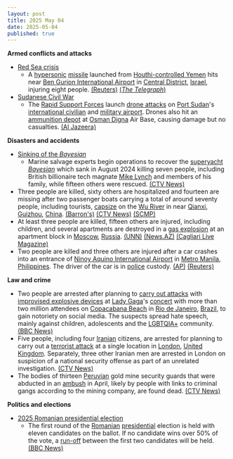 ```yaml
---
layout: post
title: 2025 May 04
date: 2025-05-04
published: true
---
```



**Armed conflicts and attacks**

* [Red Sea crisis](https://en.wikipedia.org/wiki/Red_Sea_crisis "Red Sea crisis")
  + A [hypersonic](https://en.wikipedia.org/wiki/Hypersonic_weapon "Hypersonic weapon") [missile](https://en.wikipedia.org/wiki/Missile "Missile") launched from [Houthi-controlled Yemen](https://en.wikipedia.org/wiki/Houthi-controlled_territory_of_Yemen "Houthi-controlled territory of Yemen") hits near [Ben Gurion International Airport](https://en.wikipedia.org/wiki/Ben_Gurion_International_Airport "Ben Gurion International Airport") in [Central District](https://en.wikipedia.org/wiki/Central_District_%28Israel%29 "Central District (Israel)"), [Israel](https://en.wikipedia.org/wiki/Israel "Israel"), injuring eight people. [(Reuters)](https://www.reuters.com/world/middle-east/israeli-military-says-working-intercepting-missile-launched-yemen-2025-05-04/) [(*The Telegraph*)](https://www.telegraph.co.uk/world-news/2025/05/04/houthi-missile-strikes-israel-main-airport/)
* [Sudanese Civil War](https://en.wikipedia.org/wiki/Sudanese_civil_war_%282023%E2%80%93present%29 "Sudanese civil war (2023–present)")
  + The [Rapid Support Forces](https://en.wikipedia.org/wiki/Rapid_Support_Forces "Rapid Support Forces") launch [drone attacks](https://en.wikipedia.org/wiki/Drone_warfare "Drone warfare") on [Port Sudan](https://en.wikipedia.org/wiki/Port_Sudan "Port Sudan")'s [international civilian](https://en.wikipedia.org/wiki/Port_Sudan_New_International_Airport "Port Sudan New International Airport") and [military airport](https://en.wikipedia.org/wiki/Port_Sudan_Military_Airport "Port Sudan Military Airport"). Drones also hit an [ammunition depot](https://en.wikipedia.org/wiki/Ammunition_depot "Ammunition depot") at [Osman Digna](https://en.wikipedia.org/wiki/Osman_Digna "Osman Digna") Air Base, causing damage but no casualties. [(Al Jazeera)](https://www.aljazeera.com/news/2025/5/4/sudans-rsf-carries-out-drone-attack-near-port-sudan-airport-army)

**Disasters and accidents**

* [Sinking of the *Bayesian*](https://en.wikipedia.org/wiki/Bayesian_%28yacht%29#Sinking_and_aftermath "Bayesian (yacht)")
  + Marine salvage experts begin operations to recover the [superyacht](https://en.wikipedia.org/wiki/Superyacht "Superyacht") [*Bayesian*](https://en.wikipedia.org/wiki/Bayesian_%28yacht%29 "Bayesian (yacht)") which sank in August 2024 killing seven people, including British billionaire tech magnate [Mike Lynch](https://en.wikipedia.org/wiki/Mike_Lynch_%28businessman%29 "Mike Lynch (businessman)") and members of his family, while fifteen others were rescued. [(CTV News)](https://www.ctvnews.ca/world/article/experts-start-complex-recovery-of-a-superyacht-that-sank-off-sicily-killing-7/)
* Three people are killed, sixty others are hospitalized and fourteen are missing after two passenger boats carrying a total of around seventy people, including tourists, [capsize](https://en.wikipedia.org/wiki/Capsizing "Capsizing") on the [Wu River](https://en.wikipedia.org/wiki/Wu_River_%28Yangtze_tributary%29 "Wu River (Yangtze tributary)") in near [Qianxi](https://en.wikipedia.org/wiki/Qianxi%2C_Guizhou "Qianxi, Guizhou"), [Guizhou](https://en.wikipedia.org/wiki/Guizhou "Guizhou"), [China](https://en.wikipedia.org/wiki/China "China"). [(Barron's)](https://www.barrons.com/news/three-dead-60-hospitalised-in-china-boat-disasters-state-media-1ac9c226) [(CTV News)](https://www.ctvnews.ca/world/article/2-boats-capsized-in-chinas-southwest-after-sudden-storm-leaving-20-missing/) [(SCMP)](https://www.scmp.com/news/china/politics/article/3309038/2-boats-capsize-heavy-rain-southwest-china-dozens-plunged-river)
* At least three people are killed, fifteen others are injured, including children, and several apartments are destroyed in a [gas explosion](https://en.wikipedia.org/wiki/Gas_explosion "Gas explosion") at an apartment block in [Moscow](https://en.wikipedia.org/wiki/Moscow "Moscow"), [Russia](https://en.wikipedia.org/wiki/Russia "Russia"). [(UNN)](https://unn.ua/en/news/a-gas-explosion-in-a-residential-building-in-moscow-two-dead-6-injured) [(News.AZ)](https://news.az/news/powerful-blast-rocks-residential-building-in-moscow-video) [(Cagliari Live Magazine)](https://www.cagliarilivemagazine.it/russia-esplosione-in-palazzo-a-mosca-almeno-3-morti-e-15-feriti)
* Two people are killed and three others are injured after a car crashes into an entrance of [Ninoy Aquino International Airport](https://en.wikipedia.org/wiki/Ninoy_Aquino_International_Airport "Ninoy Aquino International Airport") in [Metro Manila](https://en.wikipedia.org/wiki/Metro_Manila "Metro Manila"), [Philippines](https://en.wikipedia.org/wiki/Philippines "Philippines"). The driver of the car is in [police](https://en.wikipedia.org/wiki/Philippine_National_Police "Philippine National Police") custody. [(AP)](https://apnews.com/article/manila-airport-crash-vehicle-suv-deaths-philippines-91d3ff57b8f8f2082730c20cf52115c0) [(Reuters)](https://www.reuters.com/world/asia-pacific/several-injured-car-crashes-into-entrance-manila-airport-local-media-say-2025-05-04/)

**Law and crime**

* Two people are arrested after planning to [carry out attacks](https://en.wikipedia.org/wiki/Terrorism_in_Brazil "Terrorism in Brazil") with [improvised explosive devices](https://en.wikipedia.org/wiki/Improvised_explosive_device "Improvised explosive device") at [Lady Gaga](https://en.wikipedia.org/wiki/Lady_Gaga "Lady Gaga")'s [concert](https://en.wikipedia.org/wiki/Mayhem_promotional_concerts "Mayhem promotional concerts") with more than two million attendees on [Copacabana Beach](https://en.wikipedia.org/wiki/Copacabana%2C_Rio_de_Janeiro "Copacabana, Rio de Janeiro") in [Rio de Janeiro](https://en.wikipedia.org/wiki/Rio_de_Janeiro "Rio de Janeiro"), [Brazil](https://en.wikipedia.org/wiki/Brazil "Brazil"), to gain notoriety on social media. The suspects spread hate speech, mainly against children, adolescents and the [LGBTQIA+](https://en.wikipedia.org/wiki/LGBTQIA%2B "LGBTQIA+") community. [(BBC News)](https://www.bbc.com/news/articles/c209r5pqzneo)
* Five people, including four [Iranian](https://en.wikipedia.org/wiki/Iran "Iran") citizens, are arrested for planning to carry out a [terrorist attack](https://en.wikipedia.org/wiki/Terrorism_in_the_United_Kingdom "Terrorism in the United Kingdom") at a single location in [London](https://en.wikipedia.org/wiki/London "London"), [United Kingdom](https://en.wikipedia.org/wiki/United_Kingdom "United Kingdom"). Separately, three other Iranian men are arrested in London on suspicion of a national security offense as part of an unrelated investigation. [(CTV News)](https://www.ctvnews.ca/world/article/uk-police-arrest-several-iranian-men-over-alleged-attack-plot/)
* The bodies of thirteen [Peruvian](https://en.wikipedia.org/wiki/Peru "Peru") gold mine security guards that were abducted in an [ambush](https://en.wikipedia.org/wiki/Ambush "Ambush") in April, likely by people with links to criminal gangs according to the mining company, are found dead. [(CTV News)](https://www.ctvnews.ca/world/article/13-workers-kidnapped-from-a-peruvian-gold-mine-are-found-dead/)

**Politics and elections**

* [2025 Romanian presidential election](https://en.wikipedia.org/wiki/2025_Romanian_presidential_election "2025 Romanian presidential election")
  + The first round of the [Romanian](https://en.wikipedia.org/wiki/Romania "Romania") [presidential](https://en.wikipedia.org/wiki/President_of_Romania "President of Romania") election is held with eleven candidates on the ballot. If no candidate wins over 50% of the vote, a [run-off](https://en.wikipedia.org/wiki/Two-round_system "Two-round system") between the first two candidates will be held. [(BBC News)](https://www.bbc.com/news/articles/cj0zl1702ego)
